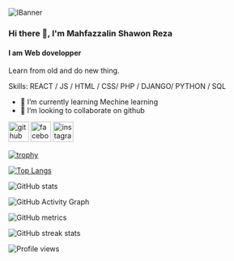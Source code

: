 ![IBanner](https://blogger.googleusercontent.com/img/b/R29vZ2xl/AVvXsEiudVALEGPkVb7midv4S90ZznwiIIryIxaMybTOdrJzz8jDna8P-1ogqEbhUhMFTNFliItJnIvcBgiZ4P_zSJzaDnrVn2Jq6Vk667aicBGegv1o9ho7GRyhXj64JFgAiCjCK5ieXf3oeR2hQMK87dHciLlTPSwMSiX-MabE5f6fYVwyqfpHGkRXAtkOKLiU/s2000/mahfazzalin's%20github%20banner.png)

### Hi there 👋, I'm Mahfazzalin Shawon Reza
#### I am Web dovelopper

Learn from old and do new thing.

Skills:  REACT / JS / HTML / CSS/ PHP / DJANGO/ PYTHON / SQL

- 🌱 I’m currently learning Mechine learning 
- 👯 I’m looking to collaborate on github 


[<img src='https://cdn.jsdelivr.net/npm/simple-icons@3.0.1/icons/github.svg' alt='github' height='40'>](https://github.com/Mahfazzalin)  [<img src='https://cdn.jsdelivr.net/npm/simple-icons@3.0.1/icons/facebook.svg' alt='facebook' height='40'>](https://www.facebook.com/https://www.facebook.com/mahfazzalinsawon.raza)  [<img src='https://cdn.jsdelivr.net/npm/simple-icons@3.0.1/icons/instagram.svg' alt='instagram' height='40'>](https://www.instagram.com/https://www.instagram.com/mahfazzalin//)  

[![trophy](https://github-profile-trophy.vercel.app/?username=Mahfazzalin)](https://github.com/ryo-ma/github-profile-trophy)

[![Top Langs](https://github-readme-stats.vercel.app/api/top-langs/?username=Mahfazzalin)](https://github.com/anuraghazra/github-readme-stats)

![GitHub stats](https://github-readme-stats.vercel.app/api?username=Mahfazzalin&show_icons=true&count_private=true)  

![GitHub Activity Graph](https://activity-graph.herokuapp.com/graph?username=Mahfazzalin)  

![GitHub metrics](https://metrics.lecoq.io/Mahfazzalin)  

![GitHub streak stats](https://streak-stats.demolab.com/?user=Mahfazzalin)  

![Profile views](https://gpvc.arturio.dev/Mahfazzalin)  
